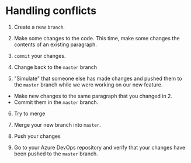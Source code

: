 # Handling conflicts

1. Create a new `branch`.

2. Make some changes to the code. This time, make some changes the contents of an existing paragraph.

3. `commit` your changes.

4. Change back to the `master` branch

5. "Simulate" that someone else has made changes and pushed them to the `master` branch while we were working on our new feature.
  - Make new changes to the same paragraph that you changed in 2. 
  - Commit them in the `master` branch.

6. Try to merge


5. Merge your new branch into `master`.

6. Push your changes 

7. Go to your Azure DevOps repository and verify that your changes have been pushed to the `master` branch.